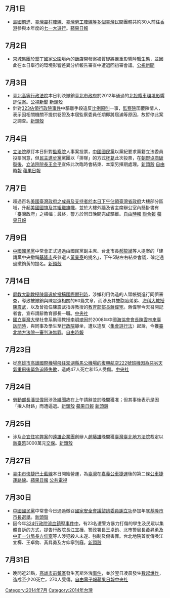 <noinclude></noinclude>

## 7月1日

  - [島國前進](../Page/島國前進.md "wikilink")、[臺灣農村陣線](https://zh.wikipedia.org/wiki/臺灣農村陣線 "wikilink")、[臺灣勞工陣線等多個](https://zh.wikipedia.org/wiki/臺灣勞工陣線 "wikilink")[臺灣](../Page/臺灣.md "wikilink")民間團體共約30人前往[香港](../Page/香港.md "wikilink")參與本年度的[七一大遊行](../Page/七一大遊行.md "wikilink")。[蘋果日報](http://www.appledaily.com.tw/realtimenews/article/international/20140701/425895/)

## 7月2日

  - [京城集團](../Page/京城集團.md "wikilink")於[墾丁國家公園](../Page/墾丁國家公園.md "wikilink")境內的飯店開發案被質疑將嚴重影響[陸蟹生態](https://zh.wikipedia.org/wiki/陸蟹 "wikilink")，並因此在本日舉行的環境影響差異分析報告審查中遭退回初審會議。[公視新聞](http://news.pts.org.tw/detail.php?NEENO=272815)

## 7月3日

  - [臺北高等行政法院](../Page/臺北高等行政法院.md "wikilink")本日判決撤銷[臺北市政府](../Page/臺北市政府.md "wikilink")於2012年通過的[北投纜車](https://zh.wikipedia.org/wiki/北投纜車 "wikilink")[環境影響評估案](https://zh.wikipedia.org/wiki/環境影響評估 "wikilink")。[公視新聞](http://news.pts.org.tw/detail.php?NEENO=272830)
    [新頭殼](http://newtalk.tw/news_read.php?oid=48866)
  - 針對[323佔領行政院事件](../Page/323佔領行政院事件.md "wikilink")中驅離手段違反[比例原則](../Page/比例原則.md "wikilink")一事，[監察院](../Page/監察院.md "wikilink")函覆陳情人，表示因相關機關不提供卷證及本屆監察委員任期即將屆滿等原因，故暫停此案之調查。[新頭殼](http://newtalk.tw/news/2014/07/05/48920.html)

## 7月4日

  - [立法院](../Page/立法院.md "wikilink")原訂本日針對[監察院](../Page/監察院.md "wikilink")人事案投票，[中國國民黨](../Page/中國國民黨.md "wikilink")以黨紀要求黨籍立法委員投票同意，但[民主進步黨](../Page/民主進步黨.md "wikilink")黨團以「排隊」的方式[杯葛](../Page/杯葛.md "wikilink")此次投票，在[朝野協商破裂後](https://zh.wikipedia.org/wiki/朝野協商 "wikilink")，[立法院院長](../Page/立法院院長.md "wikilink")[王金平](../Page/王金平.md "wikilink")宣佈此次臨時會結束、本案另擇期處理。[新頭殼](http://newtalk.tw/news/2014/07/04/48890.html)
    [自由時報](http://news.ltn.com.tw/news/politics/breakingnews/1046748)
    [蘋果日報](http://www.appledaily.com.tw/realtimenews/article/politics/20140704/427567/)

## 7月7日

  - 超過百名[美國臺灣政府之成員及支持者於本日下午佔領](https://zh.wikipedia.org/wiki/美國臺灣政府 "wikilink")[臺灣省政府](../Page/臺灣省政府.md "wikilink")大樓部分區域，升起[美國國旗及其組織旗幟](https://zh.wikipedia.org/wiki/美國國旗 "wikilink")，並於大樓外牆及省主席辦公室內懸掛書有「臺灣政府」之橫幅；最終，警方於同日晚間完成驅離。[自由時報](http://news.ltn.com.tw/news/politics/breakingnews/1049329)
    [聯合報](https://web.archive.org/web/20140712010519/http://udn.com/NEWS/NATIONAL/NATS1/8789854.shtml)
    [蘋果日報](http://www.appledaily.com.tw/realtimenews/article/politics/20140707/429248/applesearch/)

## 7月9日

  - [中國國民黨](../Page/中國國民黨.md "wikilink")中常會正式通過由國民黨副主席、台北市長[郝龍斌](../Page/郝龍斌.md "wikilink")等人提案的「建請黨中央撤銷[基隆市](../Page/基隆市.md "wikilink")長參選人[黃景泰](../Page/黃景泰.md "wikilink")的提名」，下午5點左右結束會議，確定通過撤銷黃的提名。[新頭殼](http://newtalk.tw/news/2014/07/09/49037.html)

## 7月14日

  - [屏教大副教授](https://zh.wikipedia.org/wiki/國立屏東教育大學 "wikilink")[陳震遠於投稿國際期刊時](https://zh.wikipedia.org/wiki/陳震遠 "wikilink")，涉嫌利用偽造的人頭帳號進行同儕審查，導致被撤銷與陳震遠相關的60篇文章，而涉及其雙胞胎弟弟、[海科大教授陳震武](../Page/國立高雄海洋科技大學.md "wikilink")，以及曾擔任陳震武指導教授的[教育部部長](../Page/中華民國教育部.md "wikilink")[蔣偉寧](../Page/蔣偉寧.md "wikilink")。蔣偉寧今天召開記者會，宣布請辭教育部長一職。[中央社](http://www.cna.com.tw/news/firstNews/201407145002-1.aspx)
  - [國立臺灣大學](../Page/國立臺灣大學.md "wikilink")社會系助理教授[李明璁](../Page/李明璁.md "wikilink")因於2008年中國[海協會會長](https://zh.wikipedia.org/wiki/海峽兩岸關係協會 "wikilink")[陳雲林來臺訪問時](https://zh.wikipedia.org/wiki/陳雲林 "wikilink")，與同事及學生至[行政院](../Page/行政院.md "wikilink")靜坐，遭以違反〈[集會遊行法](../Page/集會遊行法.md "wikilink")〉起訴，今獲[臺北地方法院一審判決無罪](../Page/臺灣臺北地方法院.md "wikilink")。[自由時報](http://news.ltn.com.tw/news/politics/breakingnews/1054940)

## 7月23日

  - 從[高雄市](../Page/高雄市.md "wikilink")[高雄國際機場飛往](https://zh.wikipedia.org/wiki/高雄國際機場 "wikilink")[澎湖縣](../Page/澎湖縣.md "wikilink")[馬公機場的](https://zh.wikipedia.org/wiki/馬公機場 "wikilink")[復興航空222號班機因為惡劣天氣重飛後緊急迫降失敗](https://zh.wikipedia.org/wiki/復興航空222號班機 "wikilink")，造成47人死亡和15人受傷。[中央社](https://web.archive.org/web/20140723144321/http://www.cna.com.tw/topic/popular/4569-1/201407235010-1.aspx)

## 7月24日

  - [勞動部長](https://zh.wikipedia.org/wiki/中華民國勞動部 "wikilink")[潘世偉](../Page/潘世偉.md "wikilink")因涉及[緋聞](../Page/緋聞.md "wikilink")故在上午請辭並於晚間獲准；但其事後表示是因「擋人財路」而遭逼退。[新頭殼](http://newtalk.tw/news_read.php?oid=49541)
    [蘋果日報](http://www.appledaily.com.tw/realtimenews/article/politics/20140725/439738)
    [新頭殼](http://newtalk.tw/news_read.php?oid=49580)

## 7月25日

  - 涉及[合宜住宅弊案](../Page/合宜住宅弊案.md "wikilink")的[遠雄企業團](../Page/遠雄企業團.md "wikilink")創辦人[趙藤雄](../Page/趙藤雄.md "wikilink")晚間獲[臺灣臺北地方法院](../Page/臺灣臺北地方法院.md "wikilink")裁定以[新臺幣](../Page/新臺幣.md "wikilink")3000萬元[交保](https://zh.wikipedia.org/wiki/交保 "wikilink")。[新頭殼](http://newtalk.tw/news_read.php?oid=49610)

## 7月27日

  - [臺中市快捷巴士藍線](../Page/臺中市快捷巴士藍線.md "wikilink")本日開始營運，為[臺灣](../Page/臺灣.md "wikilink")在[嘉義公車捷運](../Page/嘉義公車捷運.md "wikilink")後的第二條[公車捷運路線](https://zh.wikipedia.org/wiki/公車捷運 "wikilink")。[蘋果日報](http://www.appledaily.com.tw/realtimenews/article/life/20140727/440717)
    [公共電視](http://news.pts.org.tw/detail.php?NEENO=274708)

## 7月30日

  - [中國國民黨](../Page/中國國民黨.md "wikilink")中常會今日通過徵召[國家安全會議諮詢委員](https://zh.wikipedia.org/wiki/中華民國國家安全會議 "wikilink")[謝立功](../Page/謝立功.md "wikilink")參加年底[基隆市市長](https://zh.wikipedia.org/wiki/基隆市市長 "wikilink")[選舉](../Page/2014年中華民國直轄市長及縣市長選舉.md "wikilink")。[新頭殼](http://newtalk.tw/news/2014/07/30/49785.html)
  - 因今年[324行政院流血鎮壓事件中](https://zh.wikipedia.org/wiki/324行政院流血鎮壓事件 "wikilink")，有23名遭警方暴力打傷的學生及民眾以集體自訴的方式，提告行政院長[江宜樺](../Page/江宜樺.md "wikilink")、警政署長[王卓鈞](../Page/王卓鈞.md "wikilink")、北市警局長[黃昇勇及中正一分局長](https://zh.wikipedia.org/wiki/黃昇勇 "wikilink")[方仰寧](../Page/方仰寧.md "wikilink")等人涉犯殺人未遂、強制及傷害罪。台北地院首度傳喚江宜樺、王卓鈞、黃昇勇及方仰寧到庭。[新頭殼](http://newtalk.tw/news/2014/07/30/49764.html)

## 7月31日

  - 晚間近21點，[高雄市](../Page/高雄市.md "wikilink")[前鎮區](../Page/前鎮區.md "wikilink")發生瓦斯外洩[事件](../Page/2014年高雄氣爆事故.md "wikilink")，並於翌日凌晨發生[數起爆炸](https://zh.wikipedia.org/wiki/高雄前鎮瓦斯氣爆 "wikilink")，造成至少20死亡，270人受傷。[自由電子報](http://news.ltn.com.tw/news/society/breakingnews/1069525)[蘋果日報](http://www.appledaily.com.tw/realtimenews/article/local/20140801/443808/)[中央社](http://www.cna.com.tw/news/firstnews/201408015010-1.aspx)

<noinclude> </noinclude>

[Category:2014年7月](https://zh.wikipedia.org/wiki/Category:2014年7月 "wikilink")
[Category:2014年台灣](https://zh.wikipedia.org/wiki/Category:2014年台灣 "wikilink")